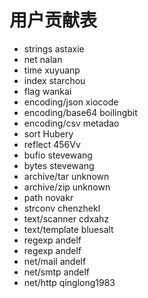 # 用户贡献表

- strings  astaxie
- net nalan
- time xuyuanp
- index starchou
- flag wankai
- encoding/json xiocode
- encoding/base64 boilingbit
- encoding/csv metadao
- sort Hubery
- reflect 456Vv
- bufio stevewang
- bytes stevewang
- archive/tar unknown
- archive/zip unknown
- path novakr
- strconv chenzhekl
- text/scanner cdxahz
- text/template bluesalt
- regexp andelf
- regexp andelf
- net/mail andelf
- net/smtp andelf
- net/http qinglong1983
